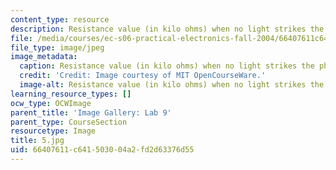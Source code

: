```yaml
---
content_type: resource
description: Resistance value (in kilo ohms) when no light strikes the photocell.
file: /media/courses/ec-s06-practical-electronics-fall-2004/66407611c641503004a2fd2d63376d55_5.jpg
file_type: image/jpeg
image_metadata:
  caption: Resistance value (in kilo ohms) when no light strikes the photocell.
  credit: 'Credit: Image courtesy of MIT OpenCourseWare.'
  image-alt: Resistance value (in kilo ohms) when no light strikes the photocell.
learning_resource_types: []
ocw_type: OCWImage
parent_title: 'Image Gallery: Lab 9'
parent_type: CourseSection
resourcetype: Image
title: 5.jpg
uid: 66407611-c641-5030-04a2-fd2d63376d55
---
```

